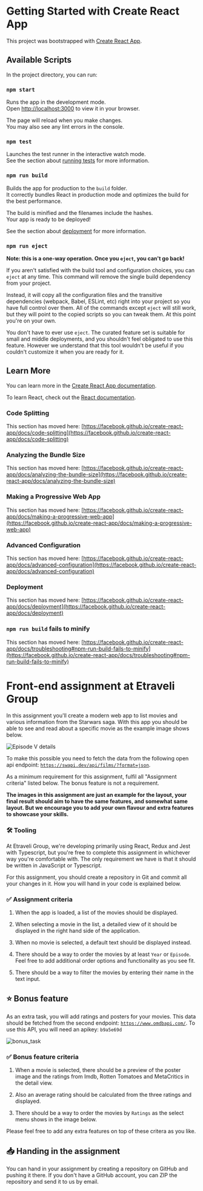 # Getting Started with Create React App

This project was bootstrapped with [Create React App](https://github.com/facebook/create-react-app).

## Available Scripts

In the project directory, you can run:

### `npm start`

Runs the app in the development mode.\
Open [http://localhost:3000](http://localhost:3000) to view it in your browser.

The page will reload when you make changes.\
You may also see any lint errors in the console.

### `npm test`

Launches the test runner in the interactive watch mode.\
See the section about [running tests](https://facebook.github.io/create-react-app/docs/running-tests) for more information.

### `npm run build`

Builds the app for production to the `build` folder.\
It correctly bundles React in production mode and optimizes the build for the best performance.

The build is minified and the filenames include the hashes.\
Your app is ready to be deployed!

See the section about [deployment](https://facebook.github.io/create-react-app/docs/deployment) for more information.

### `npm run eject`

**Note: this is a one-way operation. Once you `eject`, you can't go back!**

If you aren't satisfied with the build tool and configuration choices, you can `eject` at any time. This command will remove the single build dependency from your project.

Instead, it will copy all the configuration files and the transitive dependencies (webpack, Babel, ESLint, etc) right into your project so you have full control over them. All of the commands except `eject` will still work, but they will point to the copied scripts so you can tweak them. At this point you're on your own.

You don't have to ever use `eject`. The curated feature set is suitable for small and middle deployments, and you shouldn't feel obligated to use this feature. However we understand that this tool wouldn't be useful if you couldn't customize it when you are ready for it.

## Learn More

You can learn more in the [Create React App documentation](https://facebook.github.io/create-react-app/docs/getting-started).

To learn React, check out the [React documentation](https://reactjs.org/).

### Code Splitting

This section has moved here: [https://facebook.github.io/create-react-app/docs/code-splitting](https://facebook.github.io/create-react-app/docs/code-splitting)

### Analyzing the Bundle Size

This section has moved here: [https://facebook.github.io/create-react-app/docs/analyzing-the-bundle-size](https://facebook.github.io/create-react-app/docs/analyzing-the-bundle-size)

### Making a Progressive Web App

This section has moved here: [https://facebook.github.io/create-react-app/docs/making-a-progressive-web-app](https://facebook.github.io/create-react-app/docs/making-a-progressive-web-app)

### Advanced Configuration

This section has moved here: [https://facebook.github.io/create-react-app/docs/advanced-configuration](https://facebook.github.io/create-react-app/docs/advanced-configuration)

### Deployment

This section has moved here: [https://facebook.github.io/create-react-app/docs/deployment](https://facebook.github.io/create-react-app/docs/deployment)

### `npm run build` fails to minify

This section has moved here: [https://facebook.github.io/create-react-app/docs/troubleshooting#npm-run-build-fails-to-minify](https://facebook.github.io/create-react-app/docs/troubleshooting#npm-run-build-fails-to-minify)


# Front-end assignment at Etraveli Group

In this assignment you'll create a modern web app to list movies and various information from the Starwars saga. With this app you should be able to see and read about a specific movie as the example image shows below.

![Episode V details](https://user-images.githubusercontent.com/709159/39311976-a080c3f6-496e-11e8-88df-64642a3ef681.png)

To make this possible you need to fetch the data from the following open api endpoint: [`https://swapi.dev/api/films/?format=json`](https://swapi.dev/api/films/?format=json).

As a minimum requirement for this assignment, fulfil all "Assignment criteria" listed below. The bonus feature is not a requirement.

**The images in this assignment are just an example for the layout, your final result should aim to have the same features, and somewhat same layout. But we encourage you to add your own flavour and extra features to showcase your skills.**

### 🛠️ Tooling 

At Etraveli Group, we're developing primarily using React, Redux and Jest with Typescript, but you're free to complete this assignment in whichever way you're comfortable with. The only requirement we have is that it should be written in JavaScript or Typescript.

For this assignment, you should create a repository in Git and commit all your changes in it. How you will hand in your code is explained below.

### ✅  Assignment criteria
1. When the app is loaded, a list of the movies should be displayed.

2. When selecting a movie in the list, a detailed view of it should be displayed in the right hand side of the application.  

3. When no movie is selected, a default text should be displayed instead.

4. There should be a way to order the movies by at least `Year` or `Episode`. Feel free to add additional order options and functionality as you see fit. 

5. There should be a way to filter the movies by entering their name in the text input.

## ⭐️ Bonus feature 

As an extra task, you will add ratings and posters for your movies. This data should be fetched from the second endpoint: [`https://www.omdbapi.com/`](https://www.omdbapi.com/). To use this API, you will need an apikey: `b9a5e69d`

![bonus_task](https://user-images.githubusercontent.com/19295785/204007727-1023f65b-0707-46e0-9fc9-4d82d6651ab2.png)

### ✅  Bonus feature criteria
1. When a movie is selected, there should be a preview of the poster image and the ratings from Imdb, Rotten Tomatoes and MetaCritics in the detail view.

2. Also an average rating should be calculated from the three ratings and displayed.

3. There should be a way to order the movies by `Ratings` as the select menu shows in the image below.

Please feel free to add any extra features on top of these critera as you like. 

## 📥  Handing in the assignment

You can hand in your assignment by creating a repository on GitHub and pushing it there. If you don't have a GitHub account, you can ZIP the repository and send it to us by email.
